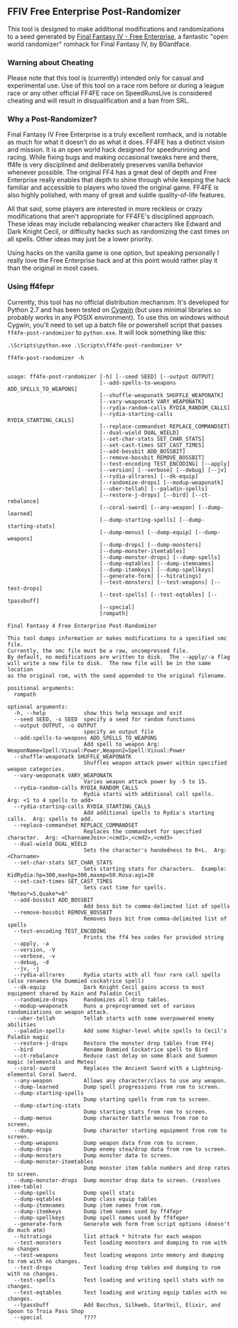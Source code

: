 ## FFIV Free Enterprise Post-Randomizer

This tool is designed to make additional modifications and randomizations to a seed generated by [Final Fantasy IV - Free Enterprise](http://ff4fe.com), a fantastic "open world randomizer" romhack for Final Fantasy IV, by B0ardface.

### Warning about Cheating

Please note that this tool is (currently) intended only for casual and experimental use.  Use of this tool on a race rom before or during a league race or any other official FF4FE race on SpeedRunsLive is considered cheating and will result in disqualification and a ban from SRL.

### Why a Post-Randomizer?

Final Fantasy IV Free Enterprise is a truly excellent romhack, and is notable as much for what it doesn't do as what it does.  FF4FE has a distinct vision and mission.  It is an open world hack designed for speedrunning and racing.  While fixing bugs and making occasional tweaks here and there, ff4fe is very disciplined and deliberately preserves vanilla behavior whenever possible.  The original FF4 has a great deal of depth and Free Enterprise really enables that depth to shine through while keeping the hack familiar and accessible to players who loved the original game.  FF4FE is also highly polished, with many of great and subtle quality-of-life features.

All that said, some players are interested in more reckless or crazy modifications that aren't appropriate for FF4FE's disciplined approach.  These ideas may include rebalancing weaker characters like Edward and Dark Knight Cecil, or difficulty hacks such as randomizing the cast times on all spells.  Other ideas may just be a lower priority.

Using hacks on the vanilla game is one option, but speaking personally I really love the Free Enterprise hack and at this point would rather play it than the original in most cases.

### Using ff4fepr

Currently, this tool has no official distribution mechanism.  It's developed for Python 2.7 and has been tested on [Cygwin](http://www.cygwin.com) (but uses minimal libraries so probably works in any POSIX environment).  To use this on windows without Cygwin, you'll need to set up a batch file or powershell script that passes `ff4fe-post-randomizer` to `python.exe`.  It will look something like this:

```
.\Scripts\python.exe .\Scripts\ff4fe-post-randomizer %*
```

`ff4fe-post-randomizer -h`
```

usage: ff4fe-post-randomizer [-h] [--seed SEED] [--output OUTPUT]
                             [--add-spells-to-weapons ADD_SPELLS_TO_WEAPONS]
                             [--shuffle-weaponatk SHUFFLE_WEAPONATK]
                             [--vary-weaponatk VARY_WEAPONATK]
                             [--rydia-random-calls RYDIA_RANDOM_CALLS]
                             [--rydia-starting-calls RYDIA_STARTING_CALLS]
                             [--replace-commandset REPLACE_COMMANDSET]
                             [--dual-wield DUAL_WIELD]
                             [--set-char-stats SET_CHAR_STATS]
                             [--set-cast-times SET_CAST_TIMES]
                             [--add-bossbit ADD_BOSSBIT]
                             [--remove-bossbit REMOVE_BOSSBIT]
                             [--test-encoding TEST_ENCODING] [--apply]
                             [--version] [--verbose] [--debug] [--jv]
                             [--rydia-allrares] [--dk-equip]
                             [--randomize-drops] [--modup-weaponatk]
                             [--uber-tellah] [--paladin-spells]
                             [--restore-j-drops] [--bird] [--ct-rebalance]
                             [--coral-sword] [--any-weapon] [--dump-learned]
                             [--dump-starting-spells] [--dump-starting-stats]
                             [--dump-menus] [--dump-equip] [--dump-weapons]
                             [--dump-drops] [--dump-monsters]
                             [--dump-monster-itemtables]
                             [--dump-monster-drops] [--dump-spells]
                             [--dump-eqtables] [--dump-itemnames]
                             [--dump-itemkeys] [--dump-spellkeys]
                             [--generate-form] [--hitratings]
                             [--test-monsters] [--test-weapons] [--test-drops]
                             [--test-spells] [--test-eqtables] [--tpassbuff]
                             [--special]
                             [rompath]

Final Fantasy 4 Free Enterprise Post-Randomizer

This tool dumps information or makes modifications to a specified smc file.
Currently, the smc file must be a raw, uncompressed file.
By default, no modifications are written to disk.  The --apply/-a flag
will write a new file to disk.  The new file will be in the same location
as the original rom, with the seed appended to the original filename.

positional arguments:
  rompath

optional arguments:
  -h, --help            show this help message and exit
  --seed SEED, -s SEED  specify a seed for random functions
  --output OUTPUT, -o OUTPUT
                        specify an output file
  --add-spells-to-weapons ADD_SPELLS_TO_WEAPONS
                        Add spell to weapon Arg: WeaponName=Spell:Visual:Power,Weapon2=Spell:Visual:Power
  --shuffle-weaponatk SHUFFLE_WEAPONATK
                        Shuffles weapon attack power within specified weapon categories.
  --vary-weaponatk VARY_WEAPONATK
                        Varies weapon attack power by -5 to 15.
  --rydia-random-calls RYDIA_RANDOM_CALLS
                        Rydia starts with additional call spells.  Arg: <1 to 4 spells to add>
  --rydia-starting-calls RYDIA_STARTING_CALLS
                        Add additional spells to Rydia's starting calls.  Arg: spells to add.
  --replace-commandset REPLACE_COMMANDSET
                        Replaces the commandset for specified character.  Arg: <CharnameJoin>:<cmd1>,<cmd2>,<cmd3>
  --dual-wield DUAL_WIELD
                        Sets the character's handedness to R+L.  Arg: <Charname>
  --set-char-stats SET_CHAR_STATS
                        Sets starting stats for characters.  Example: KidRydia:hp=300,maxhp=300,maxmp=50.Rosa:agi=20
  --set-cast-times SET_CAST_TIMES
                        Sets cast time for spells.  "Meteo*=5,Quake*=8"
  --add-bossbit ADD_BOSSBIT
                        Add boss bit to comma-delimited list of spells
  --remove-bossbit REMOVE_BOSSBIT
                        Removes boss bit from comma-delimited list of spells
  --test-encoding TEST_ENCODING
                        Prints the ff4 hex codes for provided string
  --apply, -a
  --version, -V
  --verbose, -v
  --debug, -d
  --jv, -j
  --rydia-allrares      Rydia starts with all four rare call spells (also renames the Dummied cockatrice spell)
  --dk-equip            Dark Knight Cecil gains access to most equipment shared by Kain and Paladin Cecil
  --randomize-drops     Randomizes all drop tables.
  --modup-weaponatk     Runs a preprogrammed set of various randomizations on weapon attack.
  --uber-tellah         Tellah starts with some overpowered enemy abilities
  --paladin-spells      Add some higher-level white spells to Cecil's Paladin magic
  --restore-j-drops     Restore the monster drop tables from FF4j
  --bird                Rename Dummied Cockatrice spell to Bird
  --ct-rebalance        Reduce cast delay on some Black and Summon magic (elementals and Meteo)
  --coral-sword         Replaces the Ancient Sword with a Lightning-elemental Coral Sword.
  --any-weapon          Allows any character/class to use any weapon.
  --dump-learned        Dump spell progressions from rom to screen.
  --dump-starting-spells
                        Dump starting spells from rom to screen.
  --dump-starting-stats
                        Dump starting stats from rom to screen.
  --dump-menus          Dump character battle menus from rom to screen.
  --dump-equip          Dump character starting equipment from rom to screen.
  --dump-weapons        Dump weapon data from rom to screen.
  --dump-drops          Dump enemy stea/drop data from rom to screen.
  --dump-monsters       Dump monster data to screen.
  --dump-monster-itemtables
                        Dump monster item table numbers and drop rates to screen.
  --dump-monster-drops  Dump monster drop data to screen. (resolves item-table)
  --dump-spells         Dump spell stats
  --dump-eqtables       Dump class equip tables
  --dump-itemnames      Dump item names from rom.
  --dump-itemkeys       Dump item names used by ff4fepr
  --dump-spellkeys      Dump spell names used by ff4feper
  --generate-form       Generate web form from script options (doesn't do much atm)
  --hitratings          list attack * hitrate for each weapon
  --test-monsters       Test loading monsters and dumping to rom with no changes
  --test-weapons        Test loading weapons into memory and dumping to rom with no changes.
  --test-drops          Test loading drop tables and dumping to rom with no changes.
  --test-spells         Test loading and writing spell stats with no changes.
  --test-eqtables       Test loading and writing equip tables with no changes.
  --tpassbuff           Add Bacchus, Silkweb, StarVeil, Elixir, and Spoon to Troia Pass Shop
  --special             ????
```
